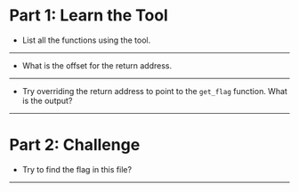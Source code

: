 # Part 1: Learn the Tool
- List all the functions using the tool.
___

- What is the offset for the return address.
___

- Try overriding the return address to point to the `get_flag` function. What is the output?
___

# Part 2: Challenge
- Try to find the flag in this file?
___